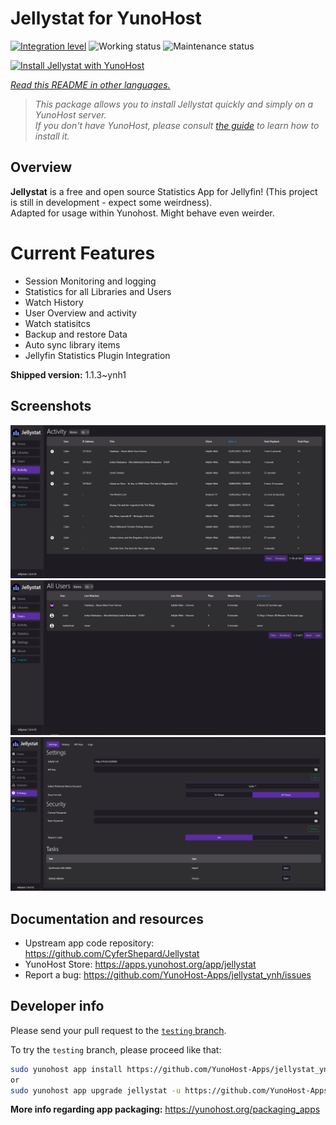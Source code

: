 <!--
N.B.: This README was automatically generated by <https://github.com/YunoHost/apps/tree/master/tools/readme_generator>
It shall NOT be edited by hand.
-->

# Jellystat for YunoHost

[![Integration level](https://img.shields.io/endpoint?url=https://yunorunner.tiesiog.lt/api/badge/jellystat/integration)](https://ci-apps.yunohost.org/ci/apps/jellystat/)
![Working status](https://img.shields.io/endpoint?url=https://yunorunner.tiesiog.lt/api/badge/jellystat/status)
![Maintenance status](https://apps.yunohost.org/badge/maintained/jellystat)

[![Install Jellystat with YunoHost](https://install-app.yunohost.org/install-with-yunohost.svg)](https://install-app.yunohost.org/?app=jellystat)

*[Read this README in other languages.](./ALL_README.md)*

> *This package allows you to install Jellystat quickly and simply on a YunoHost server.*  
> *If you don't have YunoHost, please consult [the guide](https://yunohost.org/install) to learn how to install it.*

## Overview

**Jellystat** is a free and open source Statistics App for Jellyfin! (This project is still in development - expect some weirdness). \
Adapted for usage within Yunohost. Might behave even weirder.
# Current Features
- Session Monitoring and logging
- Statistics for all Libraries and Users
- Watch History
- User Overview and activity
- Watch statisitcs
- Backup and restore Data
- Auto sync library items
- Jellyfin Statistics Plugin Integration


**Shipped version:** 1.1.3~ynh1

## Screenshots

![Screenshot of Jellystat](./doc/screenshots/Activity.PNG)
![Screenshot of Jellystat](./doc/screenshots/Users.PNG)
![Screenshot of Jellystat](./doc/screenshots/settings.PNG)

## Documentation and resources

- Upstream app code repository: <https://github.com/CyferShepard/Jellystat>
- YunoHost Store: <https://apps.yunohost.org/app/jellystat>
- Report a bug: <https://github.com/YunoHost-Apps/jellystat_ynh/issues>

## Developer info

Please send your pull request to the [`testing` branch](https://github.com/YunoHost-Apps/jellystat_ynh/tree/testing).

To try the `testing` branch, please proceed like that:

```bash
sudo yunohost app install https://github.com/YunoHost-Apps/jellystat_ynh/tree/testing --debug
or
sudo yunohost app upgrade jellystat -u https://github.com/YunoHost-Apps/jellystat_ynh/tree/testing --debug
```

**More info regarding app packaging:** <https://yunohost.org/packaging_apps>
